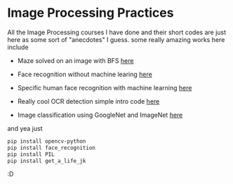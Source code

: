 # Image Processing Practices 
All the Image Processing courses I have done and their short codes are just here as some sort of "anecdotes" I guess.
some really amazing works here include 

- Maze solved on an image with BFS [here](https://github.com/kazzastic/CV/tree/master/maze)

- Face recognition without machine learing [here](https://github.com/kazzastic/CV/blob/master/face_rec.py)

- Specific human face recognition with machine learning [here](https://github.com/kazzastic/CV/blob/master/machine_learing.py)

- Really cool OCR detection simple intro code [here](https://github.com/kazzastic/CV/blob/master/OCR.py)

- Image classification using GoogleNet and ImageNet [here](https://github.com/kazzastic/CV/blob/master/Deep%20Learning/image_classification.ipynb)

and yea just 
```bash 
pip install opencv-python
pip install face_recognition 
pip install PIL 
pip install get_a_life_jk
```
:D
